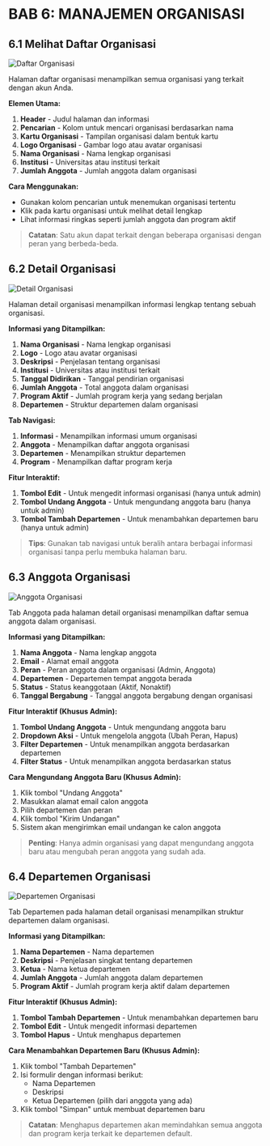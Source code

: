 # BAB 6: MANAJEMEN ORGANISASI

## 6.1 Melihat Daftar Organisasi

![Daftar Organisasi](/screenshots/organizations_list_annotated.png)

Halaman daftar organisasi menampilkan semua organisasi yang terkait dengan akun Anda.

**Elemen Utama:**

1. **Header** - Judul halaman dan informasi
2. **Pencarian** - Kolom untuk mencari organisasi berdasarkan nama
3. **Kartu Organisasi** - Tampilan organisasi dalam bentuk kartu
4. **Logo Organisasi** - Gambar logo atau avatar organisasi
5. **Nama Organisasi** - Nama lengkap organisasi
6. **Institusi** - Universitas atau institusi terkait
7. **Jumlah Anggota** - Jumlah anggota dalam organisasi

**Cara Menggunakan:**
- Gunakan kolom pencarian untuk menemukan organisasi tertentu
- Klik pada kartu organisasi untuk melihat detail lengkap
- Lihat informasi ringkas seperti jumlah anggota dan program aktif

> **Catatan**: Satu akun dapat terkait dengan beberapa organisasi dengan peran yang berbeda-beda.

## 6.2 Detail Organisasi

![Detail Organisasi](/screenshots/organization_detail_annotated.png)

Halaman detail organisasi menampilkan informasi lengkap tentang sebuah organisasi.

**Informasi yang Ditampilkan:**

1. **Nama Organisasi** - Nama lengkap organisasi
2. **Logo** - Logo atau avatar organisasi
3. **Deskripsi** - Penjelasan tentang organisasi
4. **Institusi** - Universitas atau institusi terkait
5. **Tanggal Didirikan** - Tanggal pendirian organisasi
6. **Jumlah Anggota** - Total anggota dalam organisasi
7. **Program Aktif** - Jumlah program kerja yang sedang berjalan
8. **Departemen** - Struktur departemen dalam organisasi

**Tab Navigasi:**

1. **Informasi** - Menampilkan informasi umum organisasi
2. **Anggota** - Menampilkan daftar anggota organisasi
3. **Departemen** - Menampilkan struktur departemen
4. **Program** - Menampilkan daftar program kerja

**Fitur Interaktif:**

1. **Tombol Edit** - Untuk mengedit informasi organisasi (hanya untuk admin)
2. **Tombol Undang Anggota** - Untuk mengundang anggota baru (hanya untuk admin)
3. **Tombol Tambah Departemen** - Untuk menambahkan departemen baru (hanya untuk admin)

> **Tips**: Gunakan tab navigasi untuk beralih antara berbagai informasi organisasi tanpa perlu membuka halaman baru.

## 6.3 Anggota Organisasi

![Anggota Organisasi](/screenshots/organization_members_annotated.png)

Tab Anggota pada halaman detail organisasi menampilkan daftar semua anggota dalam organisasi.

**Informasi yang Ditampilkan:**

1. **Nama Anggota** - Nama lengkap anggota
2. **Email** - Alamat email anggota
3. **Peran** - Peran anggota dalam organisasi (Admin, Anggota)
4. **Departemen** - Departemen tempat anggota berada
5. **Status** - Status keanggotaan (Aktif, Nonaktif)
6. **Tanggal Bergabung** - Tanggal anggota bergabung dengan organisasi

**Fitur Interaktif (Khusus Admin):**

1. **Tombol Undang Anggota** - Untuk mengundang anggota baru
2. **Dropdown Aksi** - Untuk mengelola anggota (Ubah Peran, Hapus)
3. **Filter Departemen** - Untuk menampilkan anggota berdasarkan departemen
4. **Filter Status** - Untuk menampilkan anggota berdasarkan status

**Cara Mengundang Anggota Baru (Khusus Admin):**

1. Klik tombol "Undang Anggota"
2. Masukkan alamat email calon anggota
3. Pilih departemen dan peran
4. Klik tombol "Kirim Undangan"
5. Sistem akan mengirimkan email undangan ke calon anggota

> **Penting**: Hanya admin organisasi yang dapat mengundang anggota baru atau mengubah peran anggota yang sudah ada.

## 6.4 Departemen Organisasi

![Departemen Organisasi](/screenshots/organization_departments_annotated.png)

Tab Departemen pada halaman detail organisasi menampilkan struktur departemen dalam organisasi.

**Informasi yang Ditampilkan:**

1. **Nama Departemen** - Nama departemen
2. **Deskripsi** - Penjelasan singkat tentang departemen
3. **Ketua** - Nama ketua departemen
4. **Jumlah Anggota** - Jumlah anggota dalam departemen
5. **Program Aktif** - Jumlah program kerja aktif dalam departemen

**Fitur Interaktif (Khusus Admin):**

1. **Tombol Tambah Departemen** - Untuk menambahkan departemen baru
2. **Tombol Edit** - Untuk mengedit informasi departemen
3. **Tombol Hapus** - Untuk menghapus departemen

**Cara Menambahkan Departemen Baru (Khusus Admin):**

1. Klik tombol "Tambah Departemen"
2. Isi formulir dengan informasi berikut:
   - Nama Departemen
   - Deskripsi
   - Ketua Departemen (pilih dari anggota yang ada)
3. Klik tombol "Simpan" untuk membuat departemen baru

> **Catatan**: Menghapus departemen akan memindahkan semua anggota dan program kerja terkait ke departemen default.
